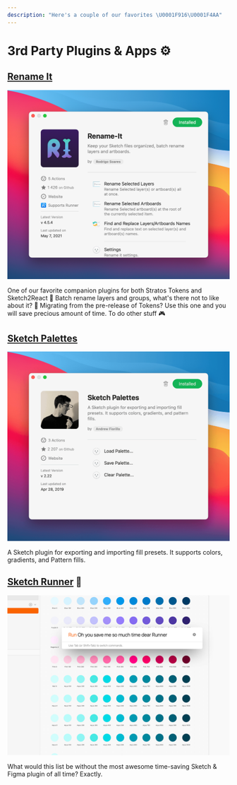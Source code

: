 ```yaml
---
description: "Here's a couple of our favorites \U0001F916\U0001F4AA"
---
```


# 3rd Party Plugins & Apps ⚙️

## [Rename It](https://renameit.design/sketch/)

![](../.gitbook/assets/renameit-plugin.png)

One of our favorite companion plugins for both Stratos Tokens and Sketch2React 🙌 Batch rename layers and groups, what's there not to like about it? 🧡 Migrating from the pre-release of Tokens? Use this one and you will save precious amount of time. To do other stuff 🎮

## [Sketch Palettes](https://github.com/andrewfiorillo/sketch-palettes)

![](../.gitbook/assets/sketch-palette.png)

A Sketch plugin for exporting and importing fill presets. It supports colors, gradients, and Pattern fills.

## [Sketch Runner](https://sketchrunner.com) 🧡

![](../.gitbook/assets/sketchrunner.png)

What would this list be without the most awesome time-saving Sketch & Figma plugin of all time? Exactly.



